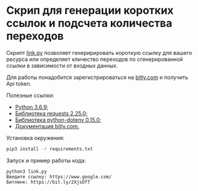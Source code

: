 # Скрип для генерации коротких ссылок и подсчета количества переходов

Скрипт [link.py]() позволяет генеририровать короткую ссылку для вашего ресурса или определяет кличество переходов по сгенерированной ссылки в зависимости от входных данных.

Для работы понадобится зарегистрироваться на [bitly.com](https://bitly.com/) и получить Api token.

Полезные ссылки:
* [Python 3.6.9;](https://www.python.org/downloads/)
* [Библиотека requests 2.25.0;](https://requests.readthedocs.io/en/master/)
* [Библиотека python-dotenv 0.15.0;](https://pypi.org/project/python-dotenv/)
* [Документация bitly.com.](https://dev.bitly.com/)

Установка окружения:
```bash
pip3 install -r requirements.txt
```

Запуск и пример работы кода:
```python3
python3 link.py
Введите ссылку: https://www.google.com/
Битлинк: https://bit.ly/2XjsDfT
```